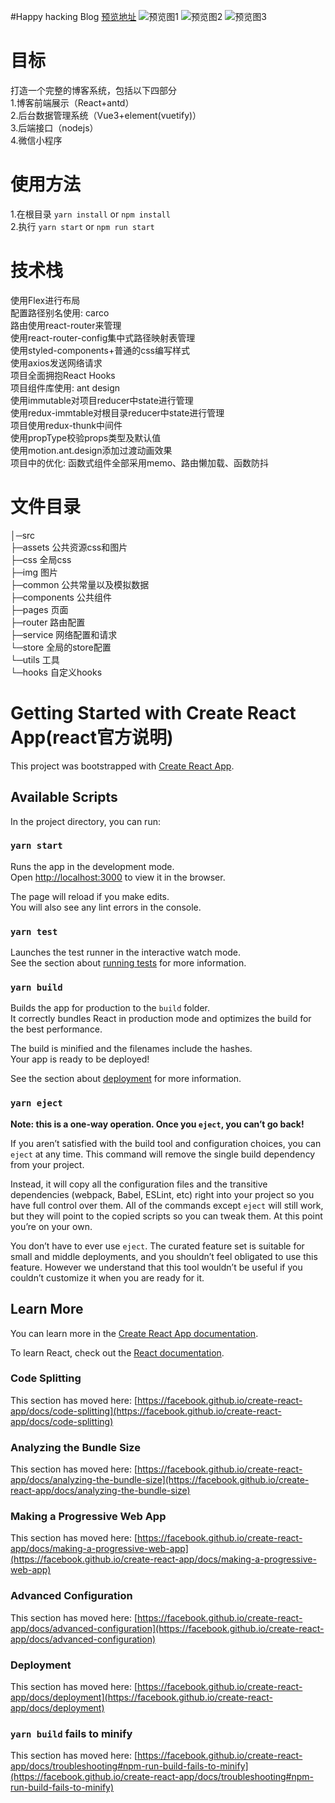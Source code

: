 #Happy hacking Blog
[预览地址](http://106.12.106.155:81/)
![预览图1](http://note.youdao.com/yws/public/resource/3e1864e39f6f235bd4814baa9759085a/xmlnote/3F05A8F47FB04A14A8888B16E603022E/385)
![预览图2](http://note.youdao.com/yws/public/resource/3e1864e39f6f235bd4814baa9759085a/xmlnote/7E105DE428A743C28967B42D815137B6/390)
![预览图3](http://note.youdao.com/yws/public/resource/3e1864e39f6f235bd4814baa9759085a/xmlnote/B398F298C81745119A448097BC366E8F/392)
# 目标
打造一个完整的博客系统，包括以下四部分\
1.博客前端展示（React+antd）\
2.后台数据管理系统（Vue3+element(vuetify)）\
3.后端接口（nodejs）\
4.微信小程序
# 使用方法
1.在根目录 `yarn install` or  `npm install`\
2.执行  `yarn start` or  `npm run start`

# 技术栈
使用Flex进行布局\
配置路径别名使用: carco\
路由使用react-router来管理\
使用react-router-config集中式路径映射表管理\
使用styled-components+普通的css编写样式\
使用axios发送网络请求\
项目全面拥抱React Hooks\
项目组件库使用: ant design\
使用immutable对项目reducer中state进行管理\
使用redux-immtable对根目录reducer中state进行管理\
项目使用redux-thunk中间件\
使用propType校验props类型及默认值\
使用motion.ant.design添加过渡动画效果\
项目中的优化: 函数式组件全部采用memo、路由懒加载、函数防抖
# 文件目录
│─src\
  ├─assets 公共资源css和图片\
    ├─css  全局css\
    ├─img   图片\
  ├─common  公共常量以及模拟数据\
  ├─components 公共组件\
  ├─pages   页面\
  ├─router  路由配置\
  ├─service 网络配置和请求\
  └─store   全局的store配置\
  └─utils   工具\
  └─hooks   自定义hooks

# Getting Started with Create React App(react官方说明)

This project was bootstrapped with [Create React App](https://github.com/facebook/create-react-app).

## Available Scripts

In the project directory, you can run:

### `yarn start`

Runs the app in the development mode.\
Open [http://localhost:3000](http://localhost:3000) to view it in the browser.

The page will reload if you make edits.\
You will also see any lint errors in the console.

### `yarn test`

Launches the test runner in the interactive watch mode.\
See the section about [running tests](https://facebook.github.io/create-react-app/docs/running-tests) for more information.

### `yarn build`

Builds the app for production to the `build` folder.\
It correctly bundles React in production mode and optimizes the build for the best performance.

The build is minified and the filenames include the hashes.\
Your app is ready to be deployed!

See the section about [deployment](https://facebook.github.io/create-react-app/docs/deployment) for more information.

### `yarn eject`

**Note: this is a one-way operation. Once you `eject`, you can’t go back!**

If you aren’t satisfied with the build tool and configuration choices, you can `eject` at any time. This command will remove the single build dependency from your project.

Instead, it will copy all the configuration files and the transitive dependencies (webpack, Babel, ESLint, etc) right into your project so you have full control over them. All of the commands except `eject` will still work, but they will point to the copied scripts so you can tweak them. At this point you’re on your own.

You don’t have to ever use `eject`. The curated feature set is suitable for small and middle deployments, and you shouldn’t feel obligated to use this feature. However we understand that this tool wouldn’t be useful if you couldn’t customize it when you are ready for it.

## Learn More

You can learn more in the [Create React App documentation](https://facebook.github.io/create-react-app/docs/getting-started).

To learn React, check out the [React documentation](https://reactjs.org/).

### Code Splitting

This section has moved here: [https://facebook.github.io/create-react-app/docs/code-splitting](https://facebook.github.io/create-react-app/docs/code-splitting)

### Analyzing the Bundle Size

This section has moved here: [https://facebook.github.io/create-react-app/docs/analyzing-the-bundle-size](https://facebook.github.io/create-react-app/docs/analyzing-the-bundle-size)

### Making a Progressive Web App

This section has moved here: [https://facebook.github.io/create-react-app/docs/making-a-progressive-web-app](https://facebook.github.io/create-react-app/docs/making-a-progressive-web-app)

### Advanced Configuration

This section has moved here: [https://facebook.github.io/create-react-app/docs/advanced-configuration](https://facebook.github.io/create-react-app/docs/advanced-configuration)

### Deployment

This section has moved here: [https://facebook.github.io/create-react-app/docs/deployment](https://facebook.github.io/create-react-app/docs/deployment)

### `yarn build` fails to minify

This section has moved here: [https://facebook.github.io/create-react-app/docs/troubleshooting#npm-run-build-fails-to-minify](https://facebook.github.io/create-react-app/docs/troubleshooting#npm-run-build-fails-to-minify)
